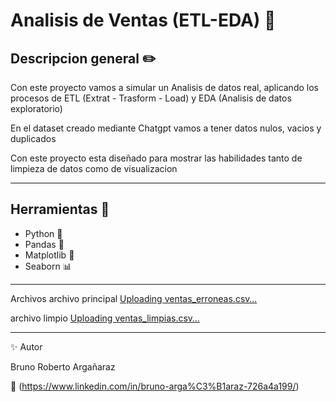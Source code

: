 # Analisis de Ventas (ETL-EDA) :mega: 

## Descripcion general :pencil2:

Con este proyecto vamos a simular un Analisis de datos real, aplicando los procesos de ETL (Extrat - Trasform - Load) y EDA (Analisis de datos exploratorio)

 En el dataset creado mediante Chatgpt vamos a tener datos nulos, vacios y duplicados

 Con este proyecto esta diseñado para mostrar las habilidades tanto de limpieza de datos como de visualizacion

----------------------
## Herramientas :toolbox:

* Python  :snake: 
* Pandas :panda_face:
* Matplotlib :triangular_ruler:
* Seaborn :bar_chart:


-----------------------------
Archivos
archivo principal [Uploading ventas_erroneas.csv…]()

archivo limpio [Uploading ventas_limpias.csv…]()


-------------------------------------
✨ Autor

Bruno Roberto Argañaraz

📧 (https://www.linkedin.com/in/bruno-arga%C3%B1araz-726a4a199/)

